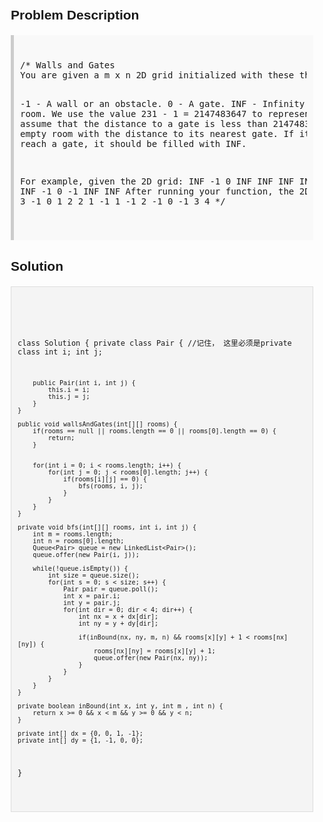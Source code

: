 <style>
  body { font-family: Arial, sans-serif; }
  .container { max-width: 100%; margin: 0 auto; padding: 10px; }
  .comment-block { background-color: #f9f9f9; padding: 10px; border-left: 5px solid #ccc; max-width: 100%; margin: 20px auto; overflow-wrap: break-word; white-space: pre-wrap; }
  .code-block { background-color: #f4f4f4; padding: 10px; border: 1px solid #ddd; max-width: 100%; margin: 20px auto; overflow-wrap: break-word; white-space: pre-wrap; }
</style>

<div class='container'>
<h2>Problem Description</h2>
<div class='comment-block'>
<pre>
/* Walls and Gates
You are given a m x n 2D grid initialized with these three possible values.

-1 - A wall or an obstacle.
0 - A gate.
INF - Infinity means an empty room. We use the value 231 - 1 = 2147483647 
to represent INF as you may assume that the distance to a gate is less than 2147483647.
Fill each empty room with the distance to its nearest gate. 
If it is impossible to reach a gate, it should be filled with INF.

For example, given the 2D grid:
INF  -1  0  INF
INF INF INF  -1
INF  -1 INF  -1
  0  -1 INF INF
After running your function, the 2D grid should be:
  3  -1   0   1
  2   2   1  -1
  1  -1   2  -1
  0  -1   3   4
*/
</pre>
</div>

<h2>Solution</h2>
<div class='code-block'>
<pre><code class='language-java'>

class Solution {
    private class Pair { //记住， 这里必须是private class
        int i;
        int j;
        
        public Pair(int i, int j) {
            this.i = i;
            this.j = j;
        }
    }
    
    public void wallsAndGates(int[][] rooms) {
        if(rooms == null || rooms.length == 0 || rooms[0].length == 0) {
            return;
        }
        
        
        for(int i = 0; i < rooms.length; i++) {
            for(int j = 0; j < rooms[0].length; j++) {
                if(rooms[i][j] == 0) {
                    bfs(rooms, i, j);
                }
            }
        }     
    }
    
    private void bfs(int[][] rooms, int i, int j) {
        int m = rooms.length;
        int n = rooms[0].length;
        Queue<Pair> queue = new LinkedList<Pair>();
        queue.offer(new Pair(i, j));
        
        while(!queue.isEmpty()) {
            int size = queue.size();
            for(int s = 0; s < size; s++) {
                Pair pair = queue.poll();
                int x = pair.i;
                int y = pair.j;
                for(int dir = 0; dir < 4; dir++) {
                    int nx = x + dx[dir];
                    int ny = y + dy[dir];
                    
                    if(inBound(nx, ny, m, n) && rooms[x][y] + 1 < rooms[nx][ny]) {
                        rooms[nx][ny] = rooms[x][y] + 1;
                        queue.offer(new Pair(nx, ny));
                    }       
                }   
            } 
        }
    }
    
    private boolean inBound(int x, int y, int m , int n) {
        return x >= 0 && x < m && y >= 0 && y < n;
    }
    
    private int[] dx = {0, 0, 1, -1};
    private int[] dy = {1, -1, 0, 0};
}</code></pre>
</div>
</div>

